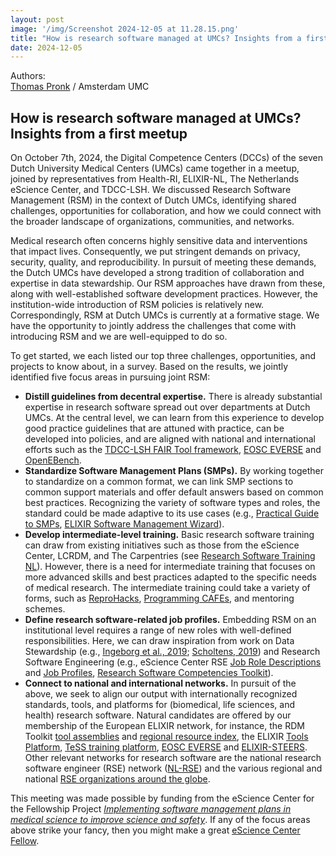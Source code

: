 ```yaml
---
layout: post
image: '/img/Screenshot 2024-12-05 at 11.28.15.png'
title: "How is research software managed at UMCs? Insights from a first meetup"
date: 2024-12-05
---
```


Authors:  
[Thomas Pronk](https://thomaspronk.com/) / Amsterdam UMC

<!--break-->

## How is research software managed at UMCs? Insights from a first meetup

On October 7th, 2024, the Digital Competence Centers (DCCs) of the seven Dutch University Medical Centers (UMCs) came together in a meetup, joined by representatives from Health-RI, ELIXIR-NL, The Netherlands eScience Center, and TDCC-LSH. We discussed Research Software Management (RSM) in the context of Dutch UMCs, identifying shared challenges, opportunities for collaboration, and how we could connect with the broader landscape of organizations, communities, and networks.

Medical research often concerns highly sensitive data and interventions that impact lives. Consequently, we put stringent demands on privacy, security, quality, and reproducibility. In pursuit of meeting these demands, the Dutch UMCs have developed a strong tradition of collaboration and expertise in data stewardship. Our RSM approaches have drawn from these, along with well-established software development practices. However, the institution-wide introduction of RSM policies is relatively new. Correspondingly, RSM at Dutch UMCs is currently at a formative stage. We have the opportunity to jointly address the challenges that come with introducing RSM and we are well-equipped to do so.

To get started, we each listed our top three challenges, opportunities, and projects to know about, in a survey. Based on the results, we jointly identified five focus areas in pursuing joint RSM:

* **Distill guidelines from decentral expertise.** There is already substantial expertise in research software spread out over departments at Dutch UMCs. At the central level, we can learn from this experience to develop good practice guidelines that are attuned with practice, can be developed into policies, and are aligned with national and international efforts such as the [TDCC-LSH FAIR Tool framework](https://tdcc.nl/projects/tdcc-lsh-project-initiatives/), [EOSC EVERSE](https://everse.software/) and [OpenEBench](https://openebench.bsc.es/).
* **Standardize Software Management Plans (SMPs).** By working together to standardize on a common format, we can link SMP sections to common support materials and offer default answers based on common best practices. Recognizing the variety of software types and roles, the standard could be made adaptive to its use cases (e.g., [Practical Guide to SMPs](https://doi.org/10.5281/zenodo.7248877), [ELIXIR Software Management Wizard](https://smw.dsw.elixir-europe.org/wizard/)).
* **Develop intermediate-level training.** Basic research software training can draw from existing initiatives such as those from the eScience Center, LCRDM, and The Carpentries (see [Research Software Training NL](https://researchsoftwaretraining.nl/resources/)). However, there is a need for intermediate training that focuses on more advanced skills and best practices adapted to the specific needs of medical research. The intermediate training could take a variety of forms, such as [ReproHacks](https://www.reprohack.org/), [Programming CAFEs](https://code-cafes-nl.github.io/cafe_playbook/), and mentoring schemes.
* **Define research software-related job profiles.** Embedding RSM on an institutional level requires a range of new roles with well-defined responsibilities. Here, we can draw inspiration from work on Data Stewardship (e.g., [Ingeborg et al., 2019](https://zenodo.org/records/2669150); [Scholtens, 2019](https://zenodo.org/records/3490855)) and Research Software Engineering (e.g., eScience Center RSE [Job Role Descriptions](https://doi.org/10.5281/zenodo.7805870) and [Job Profiles](https://zenodo.org/records/7805870), [Research Software Competencies Toolkit](https://rsetoolkit.github.io/rse-competencies-toolkit/)).
* **Connect to national and international networks.** In pursuit of the above, we seek to align our output with internationally recognized standards, tools, and platforms for (biomedical, life sciences, and health) research software. Natural candidates are offered by our membership of the European ELIXIR network, for instance, the RDM Toolkit [tool assemblies](https://rdmkit.elixir-europe.org/tool_assembly) and [regional resource index](https://rdmkit.elixir-europe.org/nl_resources), the ELIXIR [Tools Platform](https://elixir-europe.org/platforms/tools), [TeSS training platform](https://tess.elixir-europe.org/), [EOSC EVERSE](https://everse.software/) and [ELIXIR-STEERS](https://elixir-europe.org/about-us/how-funded/eu-projects/steers). Other relevant networks for research software are the national research software engineer (RSE) network ([NL-RSE](https://nl-rse.org/)) and the various regional and national [RSE organizations around the globe](https://society-rse.org/international-rse-organisations/).

This meeting was made possible by funding from the eScience Center for the Fellowship Project *[Implementing software management plans in medical science to improve science and safety](https://www.esciencecenter.nl/fellowship-programme/thomas-pronk/)*. If any of the focus areas above strike your fancy, then you might make a great [eScience Center Fellow](https://www.esciencecenter.nl/fellowship-programme/).
